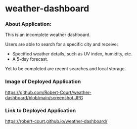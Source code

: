 # weather-dashboard

### About Application:
This is an incomplete weather dashboard.

Users are able to search for a specific city and receive:
* Specified weather details, such as UV index, humidity, etc.
* A 5-day forecast.

Yet to be completed are recent searches and local storage.

### Image of Deployed Application
https://github.com/Robert-Court/weather-dashboard/blob/main/screenshot.JPG


### Link to Deployed Application
https://robert-court.github.io/weather-dashboard/
